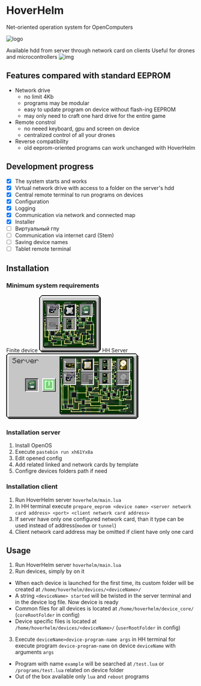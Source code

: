 # HoverHelm
Net-oriented operation system for OpenComputers

![logo](https://computercraft.ru/uploads/monthly_2020_08/image.png.826737d70e3751419f09f58f6cf263de.png)

Available hdd from server through network card on clients
Useful for drones and microcontrollers
![img](https://i.imgur.com/KkLpkly.png)

## Features compared with standard EEPROM
* Network drive
  + no limit 4Kb
  + programs may be modular
  + easy to update program on device without flash-ing EEPROM
  + may only need to craft one hard drive for the entire game
* Remote constrol
  + no neeed keyboard, gpu and screen on device
  + centralized control of all your drones
* Reverse compatibility
  + old eeprom-oriented programs can work unchanged with HoverHelm

## Development progress
- [x] The system starts and works
- [x] Virtual network drive with access to a folder on the server's hdd
- [x] Central remote terminal to run programs on devices
- [x] Configuration
- [x] Logging
- [x] Communication via network and connected map
- [x] Installer
- [ ] Виртуальный гпу
- [ ] Communication via internet card (Stem)
- [ ] Saving device names
- [ ] Tablet remote terminal

## Installation
### Minimum system requirements
Finite device
![Finite device](https://github.com/hohserg1/HoverHelm/blob/master/other-materials/minimum-system-requirements-client.png?raw=true)
HH Server
![HH Server](https://github.com/hohserg1/HoverHelm/blob/master/other-materials/minimum-system-requirements-server.png?raw=true)

### Installation server
1. Install OpenOS
2. Execute `pastebin run xh61Yx8a`
3. Edit opened config
  1. Add related linked and network cards by template
  2. Configre devices folders path if need

### Installation client
1. Run HoverHelm server `hoverhelm/main.lua`
2. In HH terminal execute `prepare_eeprom <device name> <server network card address> <port> <client network card address>`
  1. If server have only one configured network card, than it type can be used instead of address(`modem` or `tunnel`)
  2. Client network card address may be omitted if client have only one card

## Usage
1. Run HoverHelm server `hoverhelm/main.lua`
2. Run devices, simply by on it
  + When each device is launched for the first time, its custom folder will be created at `/home/hoverhelm/devices/<deviceName>/`
  + A string `<deviceName> started` will be twisted in the server terminal and in the device log file. Now device is ready
  + Common files for all devices is located at `/home/hoverhelm/device_core/` (`coreRootFolder` in config)
  + Device specific files is located at `/home/hoverhelm/devices/<deviceName>/` (`userRootFolder` in config)
3. Execute `deviceName>device-program-name args` in HH terminal for execute program `device-program-name` on device `deviceName` with arguments `args`
  + Program with name `example` will be searched at `/test.lua` or `/programs/test.lua` related on device folder
  + Out of the box available only `lua` and `reboot` programs
